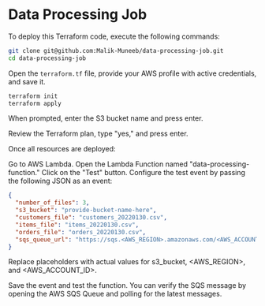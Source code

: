 # Data Processing Job

To deploy this Terraform code, execute the following commands:

```bash
git clone git@github.com:Malik-Muneeb/data-processing-job.git
cd data-processing-job
```

Open the `terraform.tf` file, provide your AWS profile with active credentials, and save it.

```bash
terraform init
terraform apply
```

When prompted, enter the S3 bucket name and press enter.

Review the Terraform plan, type "yes," and press enter.

Once all resources are deployed:

Go to AWS Lambda.
Open the Lambda Function named "data-processing-function."
Click on the "Test" button.
Configure the test event by passing the following JSON as an event:

```json
{
  "number_of_files": 3,
  "s3_bucket": "provide-bucket-name-here",
  "customers_file": "customers_20220130.csv",
  "items_file": "items_20220130.csv",
  "orders_file": "orders_20220130.csv",
  "sqs_queue_url": "https://sqs.<AWS_REGION>.amazonaws.com/<AWS_ACCOUNT_ID>/customer-order-message-queue"
}
```

Replace placeholders with actual values for s3_bucket, <AWS_REGION>, and <AWS_ACCOUNT_ID>.

Save the event and test the function.
You can verify the SQS message by opening the AWS SQS Queue and polling for the latest messages.
